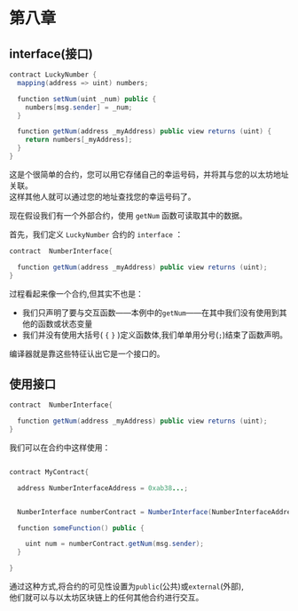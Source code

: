 # 第八章

## interface(接口)

```java
contract LuckyNumber {
  mapping(address => uint) numbers;

  function setNum(uint _num) public {
    numbers[msg.sender] = _num;
  }

  function getNum(address _myAddress) public view returns (uint) {
    return numbers[_myAddress];
  }
}

```
这是个很简单的合约，您可以用它存储自己的幸运号码，并将其与您的以太坊地址关联。  
这样其他人就可以通过您的地址查找您的幸运号码了。  

现在假设我们有一个外部合约，使用 `getNum` 函数可读取其中的数据。  

首先，我们定义 `LuckyNumber` 合约的 `interface` ：  

```java
contract  NumberInterface{

  function getNum(address _myAddress) public view returns (uint);
}

```

过程看起来像一个合约,但其实不也是：

* 我们只声明了要与交互函数——本例中的`getNum`——在其中我们没有使用到其他的函数或状态变量  
* 我们并没有使用大括号( `{` `}` )定义函数体,我们单单用分号(`;`)结束了函数声明。

编译器就是靠这些特征认出它是一个接口的。

## 使用接口
```java
contract  NumberInterface{

  function getNum(address _myAddress) public view returns (uint);
}

```
我们可以在合约中这样使用：
```java

contract MyContract{

  address NumberInterfaceAddress = 0xab38...;


  NumberInterface numberContract = NumberInterface(NumberInterfaceAddress);

  function someFunction() public {

    uint num = numberContract.getNum(msg.sender);
  }

}

```

通过这种方式,将合约的可见性设置为`public`(公共)或`external`(外部),  
他们就可以与以太坊区块链上的任何其他合约进行交互。
